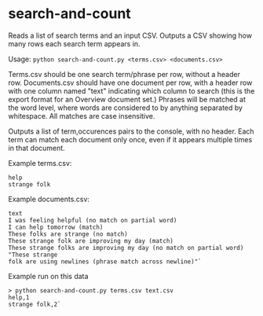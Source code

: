 search-and-count
================

Reads a list of search terms and an input CSV. Outputs a CSV showing how many rows each search term appears in.

Usage: `python search-and-count.py <terms.csv> <documents.csv>`

Terms.csv should be one search term/phrase per row, without a header row. Documents.csv should have one document per row, with a header row with one column named "text" indicating which column to search (this is the export format for an Overview document set.) Phrases will be matched at the word level, where words are considered to by anything separated by whitespace. All matches are case insensitive.

Outputs a list of term,occurences pairs to the console, with no header. Each term can match each document only once, even if it appears multiple times in that document.

Example terms.csv:

    help
    strange folk

Example documents.csv:

    text
    I was feeling helpful (no match on partial word)
    I can help tomorrow (match)
    These folks are strange (no match)
    These strange folk are improving my day (match)
    These strange folks are improving my day (no match on partial word)
    "These strange
    folk are using newlines (phrase match across newline)"`

Example run on this data

    > python search-and-count.py terms.csv text.csv 
    help,1
    strange folk,2`
